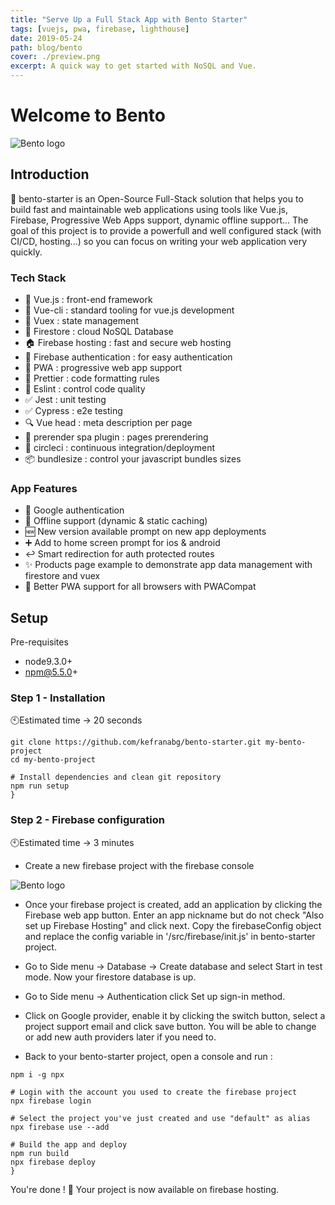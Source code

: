 ```yaml
---
title: "Serve Up a Full Stack App with Bento Starter"
tags: [vuejs, pwa, firebase, lighthouse]
date: 2019-05-24
path: blog/bento
cover: ./preview.png
excerpt: A quick way to get started with NoSQL and Vue.
---
```


# Welcome to Bento

![Bento logo](./bento-2.png "The Bento Stack")

## Introduction

🍱 bento-starter is an Open-Source Full-Stack solution that helps you to build fast and maintainable web applications using tools like Vue.js, Firebase, Progressive Web Apps support, dynamic offline support... The goal of this project is to provide a powerfull and well configured stack (with CI/CD, hosting...) so you can focus on writing your web application very quickly.


### Tech Stack

* 🤘 Vue.js : front-end framework
* 🔧 Vue-cli : standard tooling for vue.js development
* 🔁 Vuex : state management
* 💾 Firestore : cloud NoSQL Database
* 🏠 Firebase hosting : fast and secure web hosting
* 👤 Firebase authentication : for easy authentication
* 📱 PWA : progressive web app support
* 💄 Prettier : code formatting rules
* 🚨 Eslint : control code quality
* ✅ Jest : unit testing
* ✅ Cypress : e2e testing
* 🔍 Vue head : meta description per page
* 📄 prerender spa plugin : pages prerendering
* 💚 circleci : continuous integration/deployment
* 📦 bundlesize : control your javascript bundles sizes

### App Features

* 👤 Google authentication
* 📴 Offline support (dynamic & static caching)
* 🆕 New version available prompt on new app deployments
* ➕ Add to home screen prompt for ios & android
* ↩️ Smart redirection for auth protected routes
* ✨ Products page example to demonstrate app data management with firestore and vuex
* 💪 Better PWA support for all browsers with PWACompat

## Setup

Pre-requisites

* node9.3.0+
* npm@5.5.0+

### Step 1 - Installation

🕙Estimated time → 20 seconds 

```
git clone https://github.com/kefranabg/bento-starter.git my-bento-project
cd my-bento-project

# Install dependencies and clean git repository
npm run setup
}
```
### Step 2 - Firebase configuration
🕙Estimated time → 3 minutes 

* Create a new firebase project with the firebase console

![Bento logo](./bento-2.png "The Bento Stack")

* Once your firebase project is created, add an application by clicking the Firebase web app button. Enter an app nickname but do not check "Also set up Firebase Hosting" and click next. Copy the firebaseConfig object and replace the config variable in '/src/firebase/init.js' in bento-starter project.

* Go to Side menu → Database → Create database and select Start in test mode. Now your firestore database is up.
* Go to Side menu → Authentication click Set up sign-in method.

* Click on Google provider, enable it by clicking the switch button, select a project support email and click save button. You will be able to change or add new auth providers later if you need to.

* Back to your bento-starter project, open a console and run :

```
npm i -g npx

# Login with the account you used to create the firebase project
npx firebase login

# Select the project you've just created and use "default" as alias
npx firebase use --add

# Build the app and deploy
npm run build
npx firebase deploy
}
```

You're done ! 🎉
Your project is now available on firebase hosting.
